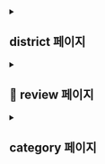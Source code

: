 <details>
  <summary><h2>district 페이지</h2></summary>
  <details>
    <summary>add more</summary>
  </details>
</details>


<details>
  <summary><h2>📝 review 페이지</h2></summary>
  <details>
    <summary>대시보드 페이지</summary>
    <br/>
    <img src="https://github.com/user-attachments/assets/f1f331ab-1b33-4dad-a96b-86894a241400"  width="700"/>
    - 좌측 사이드바에는 가게 사진, 지도, 가게 주소, 리뷰수 등 가게에 대한 간단한 정보를 제공했습니다. 지도를 클릭하면 모달창을 통해 큰 화면으로 볼 수 있습니다.
    <br/>
    - 우측 상단에는 데이터 분석을 통해 분류된 테마와 가장 많이 선택된 리뷰 키워드 순서로 확인할 수 있는 드롭다운 박스를 넣었습니다.
    <br/>
    - 그 아래에는 차례대로 긍•부정 리뷰의 비율과 광고성 리뷰의 비율을 확인할 수 있는 박스를 넣었고, 유사 광고 리뷰들을 모달창으로 조회할 수 있는 버튼을 넣었습니다.
    <br/>
    - 하단에는 좌측에 대표사진 4개, 우측에는 최신순, 긍정/부정 리뷰 일부를 확인할 수 있는 박스를 넣었습니다. 그리고 더보기 버튼을 누르면 더 많은 리뷰를 볼 수 있는 페이지로 넘어갑니다.
  </details>
  <details>
    <summary>리뷰 페이지</summary>
    - 좌측 사이드바와 상단 구성은 대시보드 페이지와 동일하게 구성했습니다.
    <br/>
    - 최신순, 긍정/부정 리뷰 별 상위 10개 리뷰들을 조회할 수 있는 카드들을 배치했습니다. 각 카드에 있는 사진을 누르면 사진을 크게 볼 수 있는 모달창이 뜹니다.
    <img src="https://github.com/user-attachments/assets/f1f331ab-1b33-4dad-a96b-86894a241400"  width="700"/>
  </details>
</details>

<details>
  <summary><h2>category 페이지</h2></summary>
  <details>
    <summary>add more</summary>
  </details>
</details>

